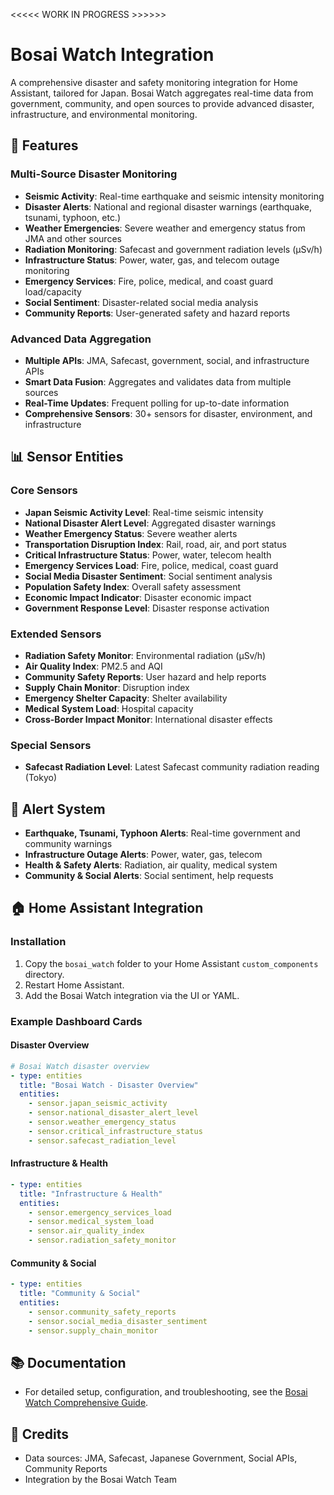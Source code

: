 <<<<< WORK IN PROGRESS >>>>>>

# Bosai Watch Integration

A comprehensive disaster and safety monitoring integration for Home Assistant, tailored for Japan. Bosai Watch aggregates real-time data from government, community, and open sources to provide advanced disaster, infrastructure, and environmental monitoring.

## 🌟 Features

### Multi-Source Disaster Monitoring
- **Seismic Activity**: Real-time earthquake and seismic intensity monitoring
- **Disaster Alerts**: National and regional disaster warnings (earthquake, tsunami, typhoon, etc.)
- **Weather Emergencies**: Severe weather and emergency status from JMA and other sources
- **Radiation Monitoring**: Safecast and government radiation levels (μSv/h)
- **Infrastructure Status**: Power, water, gas, and telecom outage monitoring
- **Emergency Services**: Fire, police, medical, and coast guard load/capacity
- **Social Sentiment**: Disaster-related social media analysis
- **Community Reports**: User-generated safety and hazard reports

### Advanced Data Aggregation
- **Multiple APIs**: JMA, Safecast, government, social, and infrastructure APIs
- **Smart Data Fusion**: Aggregates and validates data from multiple sources
- **Real-Time Updates**: Frequent polling for up-to-date information
- **Comprehensive Sensors**: 30+ sensors for disaster, environment, and infrastructure

## 📊 Sensor Entities

### Core Sensors
- **Japan Seismic Activity Level**: Real-time seismic intensity
- **National Disaster Alert Level**: Aggregated disaster warnings
- **Weather Emergency Status**: Severe weather alerts
- **Transportation Disruption Index**: Rail, road, air, and port status
- **Critical Infrastructure Status**: Power, water, telecom health
- **Emergency Services Load**: Fire, police, medical, coast guard
- **Social Media Disaster Sentiment**: Social sentiment analysis
- **Population Safety Index**: Overall safety assessment
- **Economic Impact Indicator**: Disaster economic impact
- **Government Response Level**: Disaster response activation

### Extended Sensors
- **Radiation Safety Monitor**: Environmental radiation (μSv/h)
- **Air Quality Index**: PM2.5 and AQI
- **Community Safety Reports**: User hazard and help reports
- **Supply Chain Monitor**: Disruption index
- **Emergency Shelter Capacity**: Shelter availability
- **Medical System Load**: Hospital capacity
- **Cross-Border Impact Monitor**: International disaster effects

### Special Sensors
- **Safecast Radiation Level**: Latest Safecast community radiation reading (Tokyo)

## 🚨 Alert System

- **Earthquake, Tsunami, Typhoon Alerts**: Real-time government and community warnings
- **Infrastructure Outage Alerts**: Power, water, gas, telecom
- **Health & Safety Alerts**: Radiation, air quality, medical system
- **Community & Social Alerts**: Social sentiment, help requests

## 🏠 Home Assistant Integration

### Installation
1. Copy the `bosai_watch` folder to your Home Assistant `custom_components` directory.
2. Restart Home Assistant.
3. Add the Bosai Watch integration via the UI or YAML.

### Example Dashboard Cards

#### Disaster Overview
```yaml
# Bosai Watch disaster overview
- type: entities
  title: "Bosai Watch - Disaster Overview"
  entities:
    - sensor.japan_seismic_activity
    - sensor.national_disaster_alert_level
    - sensor.weather_emergency_status
    - sensor.critical_infrastructure_status
    - sensor.safecast_radiation_level
```

#### Infrastructure & Health
```yaml
- type: entities
  title: "Infrastructure & Health"
  entities:
    - sensor.emergency_services_load
    - sensor.medical_system_load
    - sensor.air_quality_index
    - sensor.radiation_safety_monitor
```

#### Community & Social
```yaml
- type: entities
  title: "Community & Social"
  entities:
    - sensor.community_safety_reports
    - sensor.social_media_disaster_sentiment
    - sensor.supply_chain_monitor
```

## 📚 Documentation

- For detailed setup, configuration, and troubleshooting, see the [Bosai Watch Comprehensive Guide](../bosai_watch_comprehensive_guide.md).

## 🤝 Credits

- Data sources: JMA, Safecast, Japanese Government, Social APIs, Community Reports
- Integration by the Bosai Watch Team
